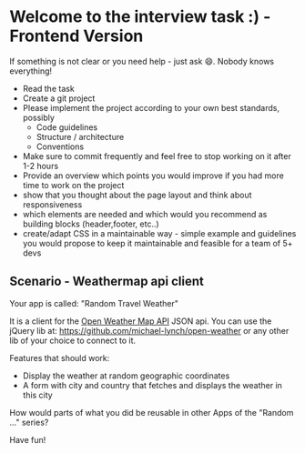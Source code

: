 Welcome to the interview task :) - Frontend Version
===============================

If something is not clear or you need help - just ask :smile:. Nobody knows everything!

* Read the task
* Create a git project
* Please implement the project according to your own best standards, possibly
  * Code guidelines
  * Structure / architecture
  * Conventions
* Make sure to commit frequently and feel free to stop working on it after 1-2 hours
* Provide an overview which points you would improve if you had more time to work on the project
* show that you thought about the page layout and think about responsiveness
* which elements are needed and which would you recommend as building blocks (header,footer, etc..)
* create/adapt CSS in a maintainable way - simple example and guidelines you would propose to keep it maintainable and feasible for a team of 5+ devs

Scenario - Weathermap api client
---------------------------

Your app is called: "Random Travel Weather"

It is a client for the [Open Weather Map API](http://openweathermap.org/API#weather) JSON api.
You can use the jQuery lib at: https://github.com/michael-lynch/open-weather or any other lib of your choice to connect to it.

Features that should work:

* Display the weather at random geographic coordinates
* A form with city and country that fetches and displays the weather in this city

How would parts of what you did be reusable in other Apps of the "Random ..." series?

Have fun!
